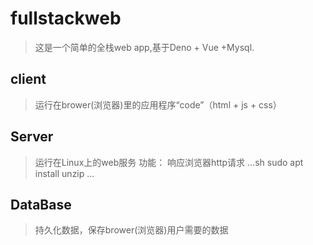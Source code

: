 # fullstackweb
>这是一个简单的全栈web app,基于Deno + Vue +Mysql.

## client
>运行在brower(浏览器)里的应用程序“code”（html + js + css）

## Server
>运行在Linux上的web服务
功能：
响应浏览器http请求
...sh
sudo apt install unzip
...

## DataBase
>持久化数据，保存brower(浏览器)用户需要的数据
